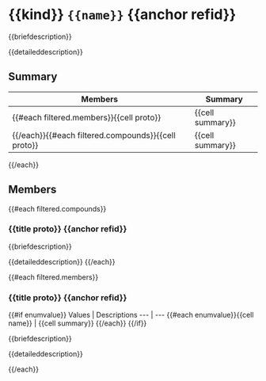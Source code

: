 # {{kind}} `{{name}}` {{anchor refid}}

{{briefdescription}}

{{detaileddescription}}

## Summary

Members | Summary
--- | ---
{{#each filtered.members}}{{cell proto}} | {{cell summary}}
{{/each}}{{#each filtered.compounds}}{{cell proto}} | {{cell summary}}
{{/each}}

## Members

{{#each filtered.compounds}}

### {{title proto}} {{anchor refid}}

{{briefdescription}}

{{detaileddescription}}
{{/each}}

{{#each filtered.members}}

### {{title proto}} {{anchor refid}}

{{#if enumvalue}}
Values | Descriptions
--- | ---
{{#each enumvalue}}{{cell name}} | {{cell summary}}
{{/each}}
{{/if}}

{{briefdescription}}

{{detaileddescription}}

{{/each}}

